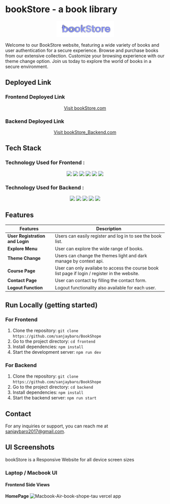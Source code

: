 # bookStore - a book library
<div align="center"> 
   <img src="./frontend/src/assets/bookStore.png" alt="bookStore Logo">
</div>


Welcome to our BookStore website, featuring a wide variety of books and user authentication for a secure experience. Browse and purchase books from our extensive collection. Customize your browsing experience with our theme change option. Join us today to explore the world of books in a secure environment.

## Deployed Link 

### Frontend Deployed Link
<div align="center">
  <a href="https://book-shope-tau.vercel.app/" target="_blank">Visit bookStore.com</a>
</div>

### Backend Deployed Link
<div align="center">
  <a href="https://bookstorebackend-e5t5.onrender.com" target="_blank">Visit bookStore_Backend.com</a>
</div>


## Tech Stack

### Technology Used for Frontend :
<div align="center">
  <img src="https://img.shields.io/badge/JavaScript-323330?style=for-the-badge&logo=javascript&logoColor=F7DF1E" />
   <img src="https://img.shields.io/badge/CSS3-1572B6?style=for-the-badge&logo=css3&logoColor=white" />
     <img src="https://img.shields.io/badge/React-20232A?style=for-the-badge&logo=react&logoColor=61DAFB" />
   <img src="https://img.shields.io/badge/axios-671ddf?&style=for-the-badge&logo=axios&logoColor=white" /> 
   <img src="https://img.shields.io/badge/React_Router-CA4245?style=for-the-badge&logo=react-router&logoColor=white" /> 
   <img src="https://img.shields.io/badge/Vercel-000000?style=for-the-badge&logo=vercel&logoColor=white" />
</div>

### Technology Used for Backend :
<div align="center">  
 <img src="https://img.shields.io/badge/Node%20js-339933?style=for-the-badge&logo=nodedotjs&logoColor=white" />
  <img src="https://img.shields.io/badge/Express%20js-000000?style=for-the-badge&logo=express&logoColor=white" />
  <img src="https://img.shields.io/badge/MongoDB-4EA94B?style=for-the-badge&logo=mongodb&logoColor=white" />
  <img src="https://img.shields.io/badge/JWT-000000?style=for-the-badge&logo=JSON%20web%20tokens&logoColor=white" />
   <img src="https://img.shields.io/badge/Render-46E3B7?style=for-the-badge&logo=render&logoColor=white" />
</div>

## Features

|    Features                        | Description                                                                                             |
| ---------------------------------- | --------------------------------------------------------------------------------------------------------|
| **User Registration and Login**    | Users can easily register and log in to see the book list.                                                |
| **Explore Menu**                   | User can explore the wide range of books.       |                |
| **Theme Change**                      | Users can change the themes light and dark manage by context api.                          |
| **Course Page**                     | User can only availabe to access the course book list page if login / register in the website.                          |
| **Contact Page**                  | User can contact by filling the contact form.|
| **Logout Function**                | Logout functionality also available for each user.|

## Run Locally (getting started)

### For Frontend
1. Clone the repository: `git clone https://github.com/sanjaybaro/BookShope`
2. Go to the project directory: `cd frontend`
3. Install dependencies: `npm install`
3. Start the development server: `npm run dev`

### For Backend
1. Clone the repository: `git clone https://github.com/sanjaybaro/BookShope`
2. Go to the project directory: `cd backend`
3. Install dependencies: `npm install`
3. Start the backend server: `npm run start`

## Contact
For any inquiries or support, you can reach me at [sanjaybaro2017@gmail.com](sanjaybaro2017@gmail.com).

## UI Screenshots
bookStore is a Responsive Website for all device screen sizes

### Laptop / Macbook UI

#### Frontend Side Views
**HomePage**
![Macbook-Air-book-shope-tau vercel app](https://github.com/sanjaybaro/BookShope/assets/123923491/08862f2d-037e-432f-ab1a-fb07c277b84e)
